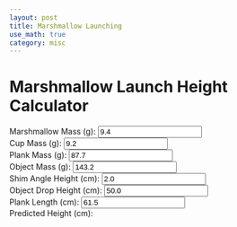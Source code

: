 ```yaml
---
layout: post
title: Marshmallow Launching
use_math: true
category: misc
---
```


# Marshmallow Launch Height Calculator

<form id="calc" oninput="fun1()">
  <div>
  <label for="mM">Marshmallow Mass (g):</label>
  <input type="number" step="any" id="mM" name="mM" min="1" max="20" value="9.4" size="5">
  </div>
  <div>     
  <label for="mC">Cup Mass (g):</label>
  <input type="number" step="any" id="mC" name="mC" min="1" max="50" value="9.2" size="5">
  </div>   
  <div>     
  <label for="mP">Plank Mass (g):</label>
  <input type="number" step="any" id="mP" name="mP" min="1" max="500" value="87.7" size="5">
  </div>     
  <div>     
  <label for="mO">Object Mass (g):</label>
  <input type="number" step="any" id="mO" name="mO" min="1" max="1000" value="143.2" size="5">
  </div>    
  <div>     
  <label for="h3">Shim Angle Height (cm):</label>
  <input type="number" step="any" id="h3" name="h3" min="1" max="10" value="2.0" size="5">
  </div>     
  <div>     
  <label for="h1">Object Drop Height (cm):</label>
  <input type="number" step="any" id="h1" name="h1" min="10" max="200" value="50.0" size="5">
  </div>     
  <div>     
  <label for="l">Plank Length (cm):</label>
  <input type="number" step="any" id="l" name="l" min="10" max="100" value="61.5" size="5">
  </div>     
  
  <div> 
  <label for="output1">Predicted Height (cm):</label>
  <p class="output" id="output1"></p>
  </div>      
</form>

<script>
       const mP = document.getElementById("mP");
       const mO = document.getElementById("mO");
       const mM = document.getElementById("mM");
       const mC = document.getElementById("mC");
       const h3 = document.getElementById("h3");
       const h1 = document.getElementById("h1");
       const l = document.getElementById("l");
       const out = document.getElementById("output1");
       
       function calc_h1() {
              out.innerHTML = -3*(4*h3.value*h3.value-l.value*l.value)*(-12*h1.value*h3.value*h3.value*mO.value*mO.value+24*h3.value*h3.value*h3.value*mO.value*mO.value);
       }
       
</script>
